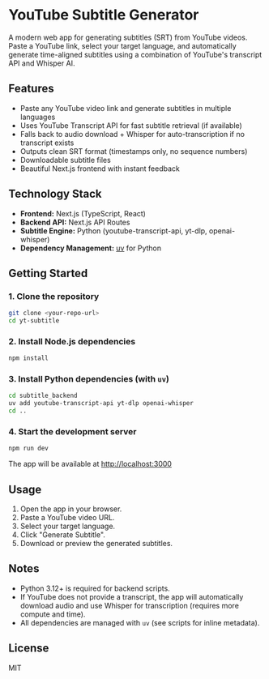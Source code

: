 # YouTube Subtitle Generator

A modern web app for generating subtitles (SRT) from YouTube videos. Paste a YouTube link, select your target language, and automatically generate time-aligned subtitles using a combination of YouTube's transcript API and Whisper AI.

## Features
- Paste any YouTube video link and generate subtitles in multiple languages
- Uses YouTube Transcript API for fast subtitle retrieval (if available)
- Falls back to audio download + Whisper for auto-transcription if no transcript exists
- Outputs clean SRT format (timestamps only, no sequence numbers)
- Downloadable subtitle files
- Beautiful Next.js frontend with instant feedback

## Technology Stack
- **Frontend:** Next.js (TypeScript, React)
- **Backend API:** Next.js API Routes
- **Subtitle Engine:** Python (youtube-transcript-api, yt-dlp, openai-whisper)
- **Dependency Management:** [uv](https://github.com/astral-sh/uv) for Python

## Getting Started

### 1. Clone the repository
```bash
git clone <your-repo-url>
cd yt-subtitle
```

### 2. Install Node.js dependencies
```bash
npm install
```

### 3. Install Python dependencies (with `uv`)
```bash
cd subtitle_backend
uv add youtube-transcript-api yt-dlp openai-whisper
cd ..
```

### 4. Start the development server
```bash
npm run dev
```
The app will be available at [http://localhost:3000](http://localhost:3000)

## Usage
1. Open the app in your browser.
2. Paste a YouTube video URL.
3. Select your target language.
4. Click "Generate Subtitle".
5. Download or preview the generated subtitles.

## Notes
- Python 3.12+ is required for backend scripts.
- If YouTube does not provide a transcript, the app will automatically download audio and use Whisper for transcription (requires more compute and time).
- All dependencies are managed with `uv` (see scripts for inline metadata).

## License
MIT
